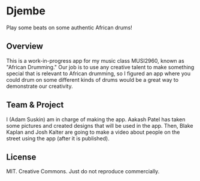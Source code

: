 # Djembe
Play some beats on some authentic African drums!

## Overview

This is a work-in-progress app for my music class MUSI2960, known as "African Drumming." Our job is to use any creative talent to make something special that is relevant to African drumming, so I figured an app where you could drum on some different kinds of drums would be a great way to demonstrate our creativity.

## Team & Project

I (Adam Suskin) am in charge of making the app. Aakash Patel has taken some pictures and created designs that will be used in the app. Then, Blake Kaplan and Josh Kalter are going to make a video about people on the street using the app (after it is published).

## License

MIT. Creative Commons. Just do not reproduce commercially.
